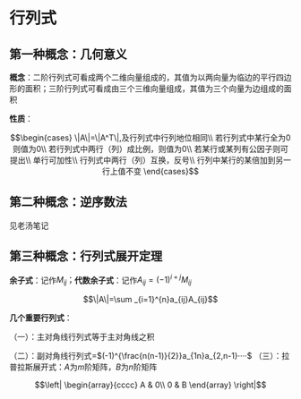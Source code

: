 <head>
  <script src="https://cdn.mathjax.org/mathjax/latest/MathJax.js?config=TeX-AMS-MML_HTMLorMML" type="text/javascript"></script>
  <script type="text/x-mathjax-config">
    MathJax.Hub.Config({
      tex2jax: {
      skipTags: ['script', 'noscript', 'style', 'textarea', 'pre'],
      inlineMath: [['$','$']]
      }
    });
  </script>
</head>

# 行列式

## 第一种概念：几何意义

**概念**：二阶行列式可看成两个二维向量组成的，其值为以两向量为临边的平行四边形的面积；三阶行列式可看成由三个三维向量组成，其值为三个向量为边组成的面积

**性质**：

$$\begin{cases}
    \|A\|=\|A^T\|,及行列式中行列地位相同\\
    若行列式中某行全为0则值为0\\
    若行列式中两行（列）成比例，则值为0\\
    若某行或某列有公因子则可提出\\
    单行可加性\\
    行列式中两行（列）互换，反号\\
    行列中某行的某倍加到另一行上值不变
\end{cases}$$

## 第二种概念：逆序数法

见老汤笔记

## 第三种概念：行列式展开定理

**余子式**：记作$M_{ij}；$**代数余子式**：记作$A_{ij}=(-1)^{i+j}M_{ij}$

$$\|A\|=\sum _{i=1}^{n}a_{ij}A_{ij}$$

**几个重要行列式**：

 （一）：主对角线行列式等于主对角线之积

 （二）：副对角线行列式=$(-1)^{\frac{n(n-1)}{2}}a_{1n}a_{2,n-1}····$
 （三）：拉普拉斯展开式：$A$为$m$阶矩阵，$B$为$n$阶矩阵

 $$\left|
 \begin{array}{cccc}
    A & 0\\
    0 & B
 \end{array}
 \right|$$
